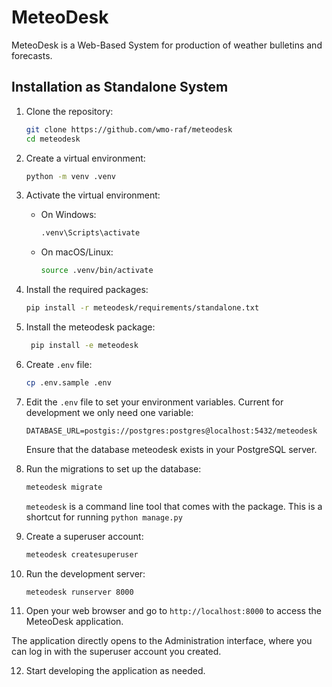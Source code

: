 # MeteoDesk

MeteoDesk is a Web-Based System for production of weather bulletins and forecasts.

## Installation as Standalone System

1. Clone the repository:
   ```bash
   git clone https://github.com/wmo-raf/meteodesk
   cd meteodesk
    ```

2. Create a virtual environment:
   ```bash
   python -m venv .venv
   ```

3. Activate the virtual environment:
    - On Windows:
      ```bash
      .venv\Scripts\activate
      ```
    - On macOS/Linux:
      ```bash
      source .venv/bin/activate
      ```

4. Install the required packages:
   ```bash
   pip install -r meteodesk/requirements/standalone.txt
   ```

5. Install the meteodesk package:
   ```bash
    pip install -e meteodesk
    ```
6. Create `.env` file:
   ```bash
   cp .env.sample .env
   ```

7. Edit the `.env` file to set your environment variables. Current for development we only need one variable:
   ```env
   DATABASE_URL=postgis://postgres:postgres@localhost:5432/meteodesk
   ```
   Ensure that the database meteodesk exists in your PostgreSQL server.

8. Run the migrations to set up the database:
   ```bash
   meteodesk migrate
   ```
   `meteodesk` is a command line tool that comes with the package. This is a shortcut for running `python manage.py`
9. Create a superuser account:
   ```bash
   meteodesk createsuperuser
   ```

10. Run the development server:
    ```bash
    meteodesk runserver 8000
    ```

11. Open your web browser and go to `http://localhost:8000` to access the MeteoDesk application.

The application directly opens to the Administration interface, where you can log in with the superuser account you
created.

12. Start developing the application as needed.

